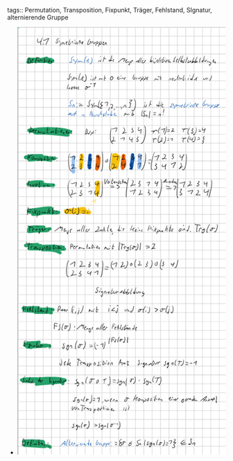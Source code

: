 tags:: Permutation, Transposition, Fixpunkt, Träger, Fehlstand, SIgnatur, alternierende Gruppe

- ![image.png](../assets/image_1731439997463_0.png)